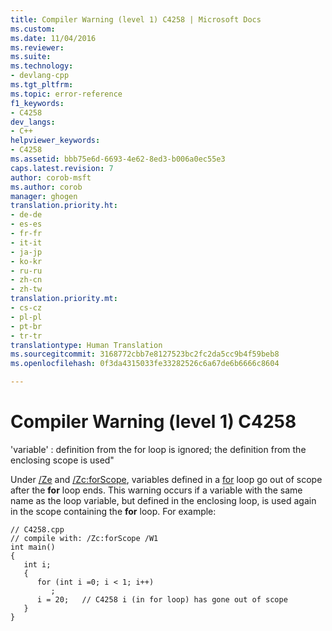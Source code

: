 ```yaml
---
title: Compiler Warning (level 1) C4258 | Microsoft Docs
ms.custom: 
ms.date: 11/04/2016
ms.reviewer: 
ms.suite: 
ms.technology:
- devlang-cpp
ms.tgt_pltfrm: 
ms.topic: error-reference
f1_keywords:
- C4258
dev_langs:
- C++
helpviewer_keywords:
- C4258
ms.assetid: bbb75e6d-6693-4e62-8ed3-b006a0ec55e3
caps.latest.revision: 7
author: corob-msft
ms.author: corob
manager: ghogen
translation.priority.ht:
- de-de
- es-es
- fr-fr
- it-it
- ja-jp
- ko-kr
- ru-ru
- zh-cn
- zh-tw
translation.priority.mt:
- cs-cz
- pl-pl
- pt-br
- tr-tr
translationtype: Human Translation
ms.sourcegitcommit: 3168772cbb7e8127523bc2fc2da5cc9b4f59beb8
ms.openlocfilehash: 0f3da4315033fe33282526c6a67de6b6666c8604

---
```

# Compiler Warning (level 1) C4258
'variable' : definition from the for loop is ignored; the definition from the enclosing scope is used"  
  
 Under [/Ze](../../build/reference/za-ze-disable-language-extensions.md) and [/Zc:forScope](../../build/reference/zc-forscope-force-conformance-in-for-loop-scope.md), variables defined in a [for](../../cpp/for-statement-cpp.md) loop go out of scope after the **for** loop ends. This warning occurs if a variable with the same name as the loop variable, but defined in the enclosing loop, is used again in the scope containing the **for** loop. For example:  
  
```  
// C4258.cpp  
// compile with: /Zc:forScope /W1  
int main()  
{  
   int i;  
   {  
      for (int i =0; i < 1; i++)  
         ;  
      i = 20;   // C4258 i (in for loop) has gone out of scope  
   }  
}  
```


<!--HONumber=Jan17_HO1-->


